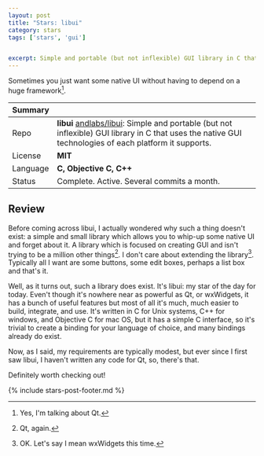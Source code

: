 ```yaml
---
layout: post
title: "Stars: libui"
category: stars
tags: ['stars', 'gui']


excerpt: Simple and portable (but not inflexible) GUI library in C that uses the native GUI technologies of each platform it supports.
---
```


Sometimes you just want some native UI without having to depend on a huge framework[^1].

| Summary | |
|---|---|
| Repo     | **libui** [andlabs/libui](https://github.com/andlabs/libui): Simple and portable (but not inflexible) GUI library in C that uses the native GUI technologies of each platform it supports. |
| License  | **MIT** |
| Language | **C, Objective C, C++** |
| Status   | Complete. Active. Several commits a month. |

## Review

Before coming across libui, I actually wondered why such a thing doesn't exist: a simple and small library which allows you to whip-up some native UI and forget about it. A library which is focused on creating GUI and isn't trying to be a million other things[^2]. I don't care about extending the library[^3]. Typically all I want are some buttons, some edit boxes, perhaps a list box and that's it.

Well, as it turns out, such a library does exist. It's libui: my star of the day for today. Even't though it's nowhere near as powerful as Qt, or wxWidgets, it has a bunch of useful features but most of all it's much, much easier to build, integrate, and use. It's written in C for Unix systems, C++ for windows, and Objective C for mac OS, but it has a simple C interface, so it's trivial to create a binding for your language of choice, and many bindings already do exist.

Now, as I said, my requirements are typically modest,  but ever since I first saw libui, I haven't written any code for Qt, so, there's that.

Definitely worth checking out!

{% include stars-post-footer.md %}

[^1]: Yes, I'm talking about Qt.
[^2]: Qt, again.
[^3]: OK. Let's say I mean wxWidgets this time.